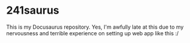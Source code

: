 # 241saurus
This is my Docusaurus repository. Yes, I'm awfully late at this due to my nervousness and terrible experience on setting up web app like this :/
